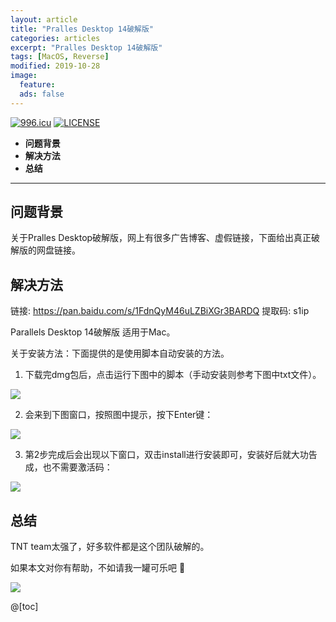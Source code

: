 ```yaml
---
layout: article
title: "Pralles Desktop 14破解版"
categories: articles
excerpt: "Pralles Desktop 14破解版"
tags: [MacOS, Reverse]
modified: 2019-10-28
image:
  feature: 
  ads: false  
---
```


<a href="https://996.icu"><img src="https://img.shields.io/badge/link-996.icu-red.svg" alt="996.icu" /></a> <a href="https://github.com/996icu/996.ICU/blob/master/LICENSE"><img src="https://img.shields.io/badge/license-Anti%20996-blue.svg" alt="LICENSE" /></a>

- **问题背景**
- **解决方法**
- **总结**

-------------------
## 问题背景
关于Pralles Desktop破解版，网上有很多广告博客、虚假链接，下面给出真正破解版的网盘链接。

## 解决方法
链接: https://pan.baidu.com/s/1FdnQyM46uLZBiXGr3BARDQ 提取码: s1ip

Parallels Desktop 14破解版 适用于Mac。

关于安装方法：下面提供的是使用脚本自动安装的方法。

1. 下载完dmg包后，点击运行下图中的脚本（手动安装则参考下图中txt文件）。

<img src="{{ site.url }}/images/parallesDesktop_1.png" />

2. 会来到下图窗口，按照图中提示，按下Enter键：

<img src="{{ site.url }}/images/parallesDesktop_2.png" />

3. 第2步完成后会出现以下窗口，双击install进行安装即可，安装好后就大功告成，也不需要激活码：

<img src="{{ site.url }}/images/parallesDesktop_3.png" />



## 总结
TNT team太强了，好多软件都是这个团队破解的。

如果本文对你有帮助，不如请我一罐可乐吧 :jack_o_lantern:

<img src="{{ site.url }}/images/payQR_code.jpg" />
  
@[toc]
